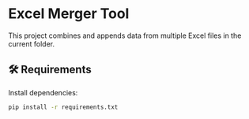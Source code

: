 # Excel Merger Tool

This project combines and appends data from multiple Excel files in the current folder.

## 🛠 Requirements

Install dependencies:

```bash
pip install -r requirements.txt
